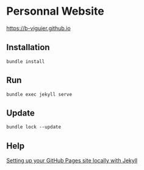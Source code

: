 # Personnal Website

https://b-viguier.github.io

## Installation

`bundle install`

## Run

`bundle exec jekyll serve`

## Update
`bundle lock --update`

## Help

[Setting up your GitHub Pages site locally with Jekyll](https://help.github.com/articles/setting-up-your-github-pages-site-locally-with-jekyll/)